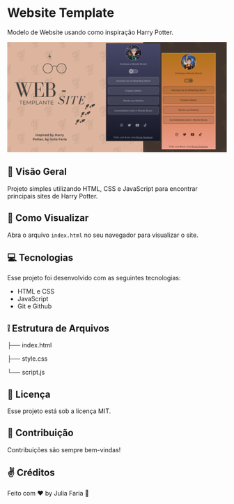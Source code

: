 # Website Template

Modelo de Website usando como inspiração Harry Potter.

![Website Template](.github/template.png)

## :thought_balloon: Visão Geral

Projeto simples utilizando HTML, CSS e JavaScript para encontrar principais sites de Harry Potter.

## :eyes: Como Visualizar

Abra o arquivo `index.html` no seu navegador para visualizar o site.

## :computer: Tecnologias

Esse projeto foi desenvolvido com as seguintes tecnologias:

- HTML e CSS
- JavaScript
- Git e Github

## :grey_exclamation: Estrutura de Arquivos
├── index.html

├── style.css

└── script.js

## :memo: Licença

Esse projeto está sob a licença MIT.

## :love_letter: Contribuição

Contribuições são sempre bem-vindas!

## :v: Créditos

Feito com ♥ by Julia Faria :wave: